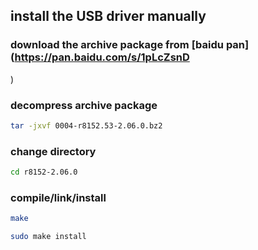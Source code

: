 ## install the USB driver manually

### download the archive package from [baidu pan](https://pan.baidu.com/s/1pLcZsnD
)

### decompress archive package 
```bash
tar -jxvf 0004-r8152.53-2.06.0.bz2
```
### change directory 
```bash
cd r8152-2.06.0
```

### compile/link/install
```bash
make 

sudo make install

```